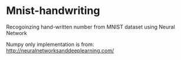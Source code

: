 # Mnist-handwriting
Recogoinzing hand-written number from MNIST dataset using Neural Network 

Numpy only implementation is from:
http://neuralnetworksanddeeplearning.com/

